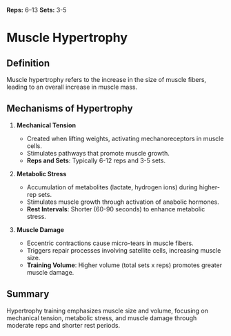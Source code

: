 **Reps:** 6–13
**Sets:** 3-5


# Muscle Hypertrophy

## Definition
Muscle hypertrophy refers to the increase in the size of muscle fibers, leading to an overall increase in muscle mass.

## Mechanisms of Hypertrophy

1. **Mechanical Tension**
   - Created when lifting weights, activating mechanoreceptors in muscle cells.
   - Stimulates pathways that promote muscle growth.
   - **Reps and Sets**: Typically 6-12 reps and 3-5 sets.

2. **Metabolic Stress**
   - Accumulation of metabolites (lactate, hydrogen ions) during higher-rep sets.
   - Stimulates muscle growth through activation of anabolic hormones.
   - **Rest Intervals**: Shorter (60-90 seconds) to enhance metabolic stress.

3. **Muscle Damage**
   - Eccentric contractions cause micro-tears in muscle fibers.
   - Triggers repair processes involving satellite cells, increasing muscle size.
   - **Training Volume**: Higher volume (total sets x reps) promotes greater muscle damage.

## Summary
Hypertrophy training emphasizes muscle size and volume, focusing on mechanical tension, metabolic stress, and muscle damage through moderate reps and shorter rest periods.